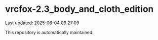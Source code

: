 # vrcfox-2.3_body_and_cloth_edition

Last updated: 2025-06-04 09:27:09

This repository is automatically maintained.
